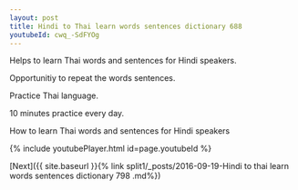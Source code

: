 ```yaml
---
layout: post
title: Hindi to Thai learn words sentences dictionary 688 
youtubeId: cwq_-SdFYOg
---
```

 
 
Helps to learn Thai words and sentences for Hindi speakers.

Opportunitiy to repeat the words sentences. 

Practice Thai language. 
 
10 minutes practice every day. 
 
How to learn Thai words and sentences for Hindi speakers 
 
{% include youtubePlayer.html id=page.youtubeId %}
 
 
[Next]({{ site.baseurl }}{% link  split1/_posts/2016-09-19-Hindi to thai learn words sentences dictionary 798 .md%})
 
